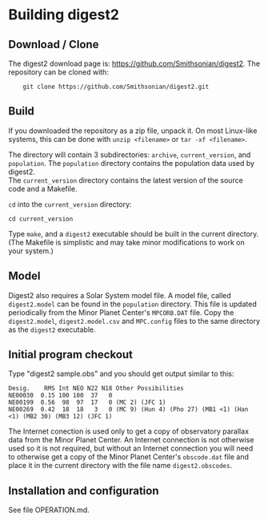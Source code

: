 # Building digest2

## Download / Clone

The digest2 download page is: https://github.com/Smithsonian/digest2.
The repository can be cloned with:

        git clone https://github.com/Smithsonian/digest2.git


## Build

If you downloaded the repository as a zip file, unpack it. On most Linux-like systems, this can be done with `unzip <filename>` or `tar -xf <filename>`.

The directory will contain 3 subdirectories: `archive`, `current_version`, and `population`. 
The `population` directory contains the population data used by digest2.  
The `current_version` directory contains the latest version of the source code and a Makefile.

`cd` into the `current_version` directory:
    
    cd current_version

Type `make`, and a `digest2` executable should be built in the current
directory.  (The Makefile is simplistic and may take minor modifications
to work on your system.)

## Model

Digest2 also requires a Solar System model file.  A model file, called `digest2.model` can be
found in the `population` directory. This file is updated periodically from the Minor Planet Center's `MPCORB.DAT` file.
Copy the `digest2.model`, `digest2.model.csv` and `MPC.config` files to the same directory as the `digest2` executable.

## Initial program checkout

Type "digest2 sample.obs" and you should get output similar to this:

```
Desig.    RMS Int NEO N22 N18 Other Possibilities
NE00030  0.15 100 100  37   0
NE00199  0.56  98  97  17   0 (MC 2) (JFC 1)
NE00269  0.42  18  18   3   0 (MC 9) (Hun 4) (Pho 27) (MB1 <1) (Han <1) (MB2 30) (MB3 12) (JFC 1)
```

The Internet conection is used only to get a copy of observatory parallax data
from the Minor Planet Center.  An Internet connection is not otherwise used
so it is not required, but without an Internet connection you will need to
otherwise get a copy of the Minor Planet Center's `obscode.dat` file and place
it in the current directory with the file name `digest2.obscodes`.

## Installation and configuration

See file OPERATION.md.


